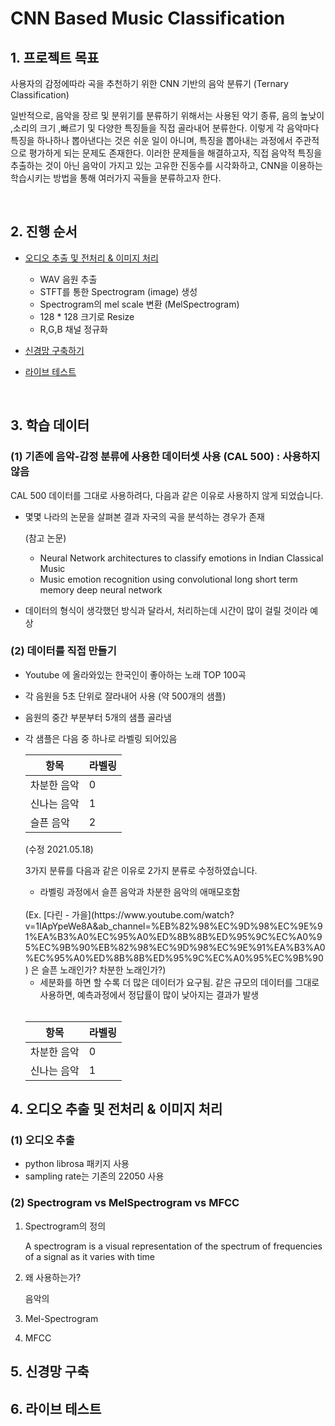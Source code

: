 # CNN Based Music Classification

## 1. 프로젝트 목표

사용자의 감정에따라 곡을 추천하기 위한 CNN 기반의 음악 분류기 (Ternary Classification)
<br>


일반적으로, 음악을 장르 및 분위기를 분류하기 위해서는 사용된 악기 종류, 음의 높낮이 ,소리의 크기 ,빠르기 및 다양한 특징들을 직접 골라내어 분류한다. 이렇게 각 음악마다 특징을 하나하나 뽑아낸다는 것은 쉬운 일이 아니며, 특징을 뽑아내는 과정에서 주관적으로 평가하게 되는 문제도 존재한다. 이러한 문제들을 해결하고자, 직접 음악적 특징을 추출하는 것이 아닌 음악이 가지고 있는 고유한 진동수를 시각화하고, CNN을 이용하는 학습시키는 방법을 통해 여러가지 곡들을 분류하고자 한다.


<br>

## 2. 진행 순서

- [오디오 추출 및 전처리 & 이미지 처리](#3-학습-데이터)
  - WAV 음원 추출
  - STFT를 통한 Spectrogram (image) 생성
  - Spectrogram의 mel scale 변환 (MelSpectrogram)
  - 128 * 128 크기로 Resize
  - R,G,B 채널 정규화

- [신경망 구축하기](#5-신경망-구축)

- [라이브 테스트](#6-라이브-테스트)



<br>

## 3. 학습 데이터

### (1) 기존에 음악-감정 분류에 사용한 데이터셋 사용 (CAL 500) : **사용하지 않음**
  
  CAL 500 데이터를 그대로 사용하려다, 다음과 같은 이유로 사용하지 않게 되었습니다.

  - 몇몇 나라의 논문을 살펴본 결과 자국의 곡을 분석하는 경우가 존재

    (참고 논문)
    - Neural Network architectures to classify emotions in Indian Classical Music 
    - Music emotion recognition using convolutional long short term memory deep neural network

  - 데이터의 형식이 생각했던 방식과 달라서, 처리하는데 시간이 많이 걸릴 것이라 예상


### (2) 데이터를 직접 만들기
- Youtube 에 올라와있는 한국인이 좋아하는 노래 TOP 100곡
- 각 음원을 5초 단위로 잘라내어 사용 (약 500개의 샘플)
- 음원의 중간 부분부터 5개의 샘플 골라냄
- 각 샘플은 다음 중 하나로 라벨링 되어있음
  
  | 항목 | 라벨링 |
  |---|---|
  |차분한 음악 | 0 |
  |신나는 음악 | 1 |
  |슬픈 음악   | 2 |

  (수정 2021.05.18)
    
    3가지 분류를 다음과 같은 이유로 2가지 분류로 수정하였습니다.
  
    - 라벨링 과정에서 슬픈 음악과 차분한 음악의 애매모호함 
    <br>
      (Ex. [다린 - 가을](https://www.youtube.com/watch?v=1IApYpeWe8A&ab_channel=%EB%82%98%EC%9D%98%EC%9E%91%EA%B3%A0%EC%95%A0%ED%8B%8B%ED%95%9C%EC%A0%95%EC%9B%90%EB%82%98%EC%9D%98%EC%9E%91%EA%B3%A0%EC%95%A0%ED%8B%8B%ED%95%9C%EC%A0%95%EC%9B%90) 은 슬픈 노래인가? 차분한 노래인가?)

    - 세분화를 하면 할 수록 더 많은 데이터가 요구됨. 같은 규모의 데이터를 그대로 사용하면, 예측과정에서 정답률이 많이 낮아지는 결과가 발생

  <br>

    | 항목 | 라벨링 |
    |---|---|
    |차분한 음악 | 0 |
    |신나는 음악 | 1 |
    


## 4. 오디오 추출 및 전처리 & 이미지 처리

### (1) 오디오 추출

  - python librosa 패키지 사용
  - sampling rate는 기존의 22050 사용

### (2) Spectrogram vs MelSpectrogram vs MFCC

1. Spectrogram의 정의 
 
    A spectrogram is a visual representation of the spectrum of frequencies of a signal as it varies with time
    

2. 왜 사용하는가?
  
    음악의 


3. Mel-Spectrogram


4. MFCC 




## 5. 신경망 구축



## 6. 라이브 테스트
